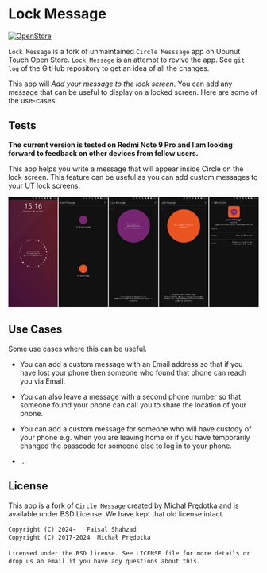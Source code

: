 # Lock Message

[![OpenStore](https://open-store.io/badges/en_US.png)](https://open-store.io/app/lock-message.pybodensee)

`Lock Message` is a fork of unmaintained `Circle Messsage` app on Ubunut Touch Open Store. `Lock Message` is an attempt to revive the app. See `git log` of the GitHub repository to get an idea of all the changes.

This app will *Add your message to the lock screen*. You can add any message that can be useful to display on a locked screen. Here are some of the use-cases.

## Tests

**The current version is tested on Redmi Note 9 Pro and I am looking forward to feedback on other devices from fellow users.**

This app helps you write a message that will appear inside Circle on the lock screen. This feature can be useful as you can add custom messages to your UT lock screens.

![PySensors Running on Xiaomi Redmi Pro 9 with Ubunut Touch/Liomiri ](assets/composit.png)

## Use Cases

Some use cases where this can be useful.

- You can add a custom message with an Email address so that if you have lost your phone then someone who found that phone can reach you via Email.

- You can also leave a message with a second phone number so that someone found your phone can call you to share the location of your phone.

- You can add a custom message for someone who will have custody of your phone e.g. when you are leaving home or if you have temporarily changed the passcode for someone else to log in to your phone.

- ...

## License
This app is a fork of `Circle Message` created by Michał Prędotka and is available under BSD License. We have kept that old license intact. 

```
Copyright (C) 2024-   Faisal Shahzad
Copyright (C) 2017-2024  Michał Prędotka

Licensed under the BSD license. See LICENSE file for more details or drop us an email if you have any questions about this.
```